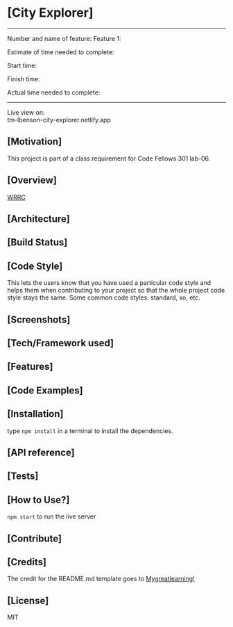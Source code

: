 # [City Explorer]

---------------------------------------
Number and name of feature: Feature 1: 

Estimate of time needed to complete: 

Start time: 

Finish time: 

Actual time needed to complete: 

---------------------------------------

Live view on:  
tm-lbenson-city-explorer.netlify.app  

## [Motivation]

This project is part of a class requirement for Code Fellows 301 lab-06.

## [Overview]

[WRRC](https://github.com/tm-LBenson/city-explorer/blob/main/public/assets/WRRC-lab-06.png?raw=true)
## [Architecture]


## [Build Status]


## [Code Style]

This lets the users know that you have used a particular code style and helps them when contributing to your project so that the whole project code style stays the same. Some common code styles: standard, xo, etc.

## [Screenshots]



## [Tech/Framework used]



## [Features]


## [Code Examples]

## [Installation]

type ```npm install``` in a terminal to install the dependencies.

## [API reference]


## [Tests]


## [How to Use?]

```npm start``` to run the live server

## [Contribute]

## [Credits]

The credit for the README.md template goes to [Mygreatlearning!](https://www.mygreatlearning.com/blog/readme-file/#:~:text=The%20Readme%20file%20is%20often,about%20the%20patches%20or%20updates.)

## [License]

MIT

